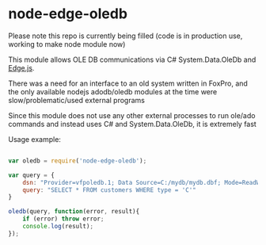 node-edge-oledb
====

Please note this repo is currently being filled (code is in production use, working to make node module now)



This module allows OLE DB communications via C# System.Data.OleDb and [Edge.js](https://github.com/tjanczuk/edge).  

There was a need for an interface to an old system written in FoxPro, and the only available nodejs adodb/oledb modules at the time were slow/problematic/used external programs

Since this module does not use any other external processes to run ole/ado commands and instead uses C# and System.Data.OleDb, it is extremely fast

Usage example:

```javascript

var oledb = require('node-edge-oledb');

var query = {
	dsn: "Provider=vfpoledb.1; Data Source=C:/mydb/mydb.dbf; Mode=ReadWrite|Share Deny None;",
	query: "SELECT * FROM customers WHERE type = 'C'"
}

oledb(query, function(error, result){
	if (error) throw error;
	console.log(result);
});	


```
